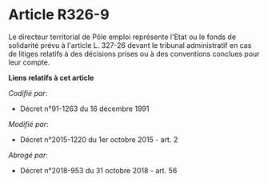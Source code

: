 # Article R326-9

Le directeur territorial de Pôle emploi représente l'Etat ou le fonds de solidarité prévu à l'article L. 327-26 devant le
tribunal administratif en cas de litiges relatifs à des décisions prises ou à des conventions conclues pour leur compte.

**Liens relatifs à cet article**

_Codifié par_:

  - Décret n°91-1263 du 16 décembre 1991

_Modifié par_:

  - Décret n°2015-1220 du 1er octobre 2015 - art. 2

_Abrogé par_:

  - Décret n°2018-953 du 31 octobre 2018 - art. 56
